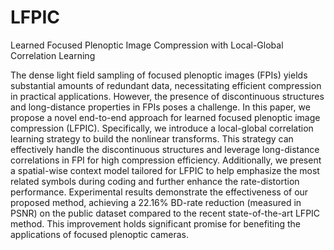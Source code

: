 # LFPIC
Learned Focused Plenoptic Image Compression with Local-Global Correlation Learning

The dense light field sampling of focused plenoptic images (FPIs) yields substantial amounts of redundant data, necessitating efficient compression in practical applications. However, the presence of discontinuous structures and long-distance
properties in FPIs poses a challenge. In this paper, we propose a novel end-to-end approach for learned focused plenoptic image compression (LFPIC). Specifically, we introduce a local-global correlation learning strategy to build the nonlinear transforms.
This strategy can effectively handle the discontinuous structures and leverage long-distance correlations in FPI for high compression efficiency. Additionally, we present a spatial-wise context model tailored for LFPIC to help emphasize the most related symbols during coding and further enhance the rate-distortion performance. Experimental results demonstrate the effectiveness of our proposed method, achieving a 22.16% BD-rate reduction (measured in PSNR) on the public dataset compared to the recent state-of-the-art LFPIC method. This improvement holds significant promise for benefiting the applications of focused plenoptic cameras. 
